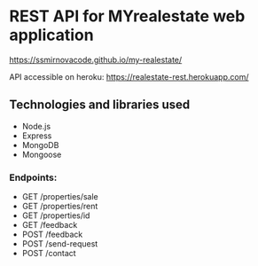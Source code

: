 # REST API for MYrealestate web application

https://ssmirnovacode.github.io/my-realestate/

API accessible on heroku:
https://realestate-rest.herokuapp.com/

## Technologies and libraries used
 - Node.js
 - Express
 - MongoDB
 - Mongoose

### Endpoints:
 - GET /properties/sale
 - GET /properties/rent
 - GET /properties/id
 - GET /feedback
 - POST /feedback
 - POST /send-request
 - POST /contact

